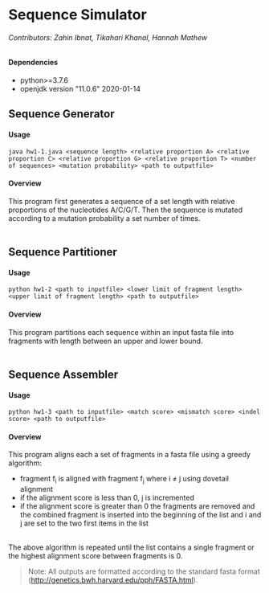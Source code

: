 # Sequence Simulator
###### Contributors: Zahin Ibnat, Tikahari Khanal, Hannah Mathew
#### Dependencies
* python>=3.7.6
* openjdk version "11.0.6" 2020-01-14

## Sequence Generator<br/>
#### Usage
    java hw1-1.java <sequence length> <relative proportion A> <relative proportion C> <relative proportion G> <relative proportion T> <number of sequences> <mutation probability> <path to outputfile>
#### Overview
This program first generates a sequence of a set length with relative proportions of the nucleotides A/C/G/T. Then the sequence is mutated according to a mutation probability a set number of times. 
<br/>
<br/>


## Sequence Partitioner<br/>
#### Usage
    python hw1-2 <path to inputfile> <lower limit of fragment length> <upper limit of fragment length> <path to outputfile>
#### Overview
This program partitions each sequence within an input fasta file into fragments with length between an upper and lower bound. <br/>
<br/>
## Sequence Assembler<br/>
#### Usage
    python hw1-3 <path to inputfile> <match score> <mismatch score> <indel score> <path to outputfile>
#### Overview
This program aligns each a set of fragments in a fasta file using a greedy algorithm:<br/>
- fragment f<sub>i</sub> is aligned with fragment f<sub>j</sub> where i &ne; j using dovetail alignment
- if the alignment score is less than 0, j is incremented
- if the alignment score is greater than 0 the fragments are removed and the combined fragment is inserted into the beginning of the list and i and j are set to the two first items in the list
<br/>
The above algorithm is repeated until the list contains a single fragment or the highest alignment score between fragments is 0.
<br/>

>Note: All outputs are formatted according to the standard fasta format (http://genetics.bwh.harvard.edu/pph/FASTA.html).
